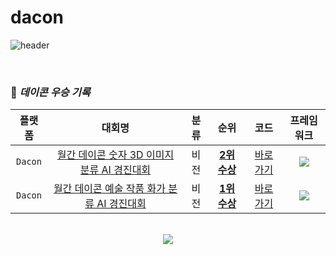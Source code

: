 # dacon

![header](https://capsule-render.vercel.app/api?type=waving&color=0:47A3D2,80:0D1117&height=350&section=header&text=dacon&fontSize=50&fontColor=ffffff&fontAlign=20&fontAlignY=65)

<br>

### 👑 ***데이콘 우승 기록***

|플랫폼|대회명|분류|순위|코드|프레임워크|
| :-: | :-: | :-: | :-: | :-: | :-: |
|`Dacon`|[월간 데이콘 숫자 3D 이미지 분류 AI 경진대회](https://dacon.io/competitions/official/235951/overview/description)|비전|[**2위 수상**](https://dacon.io/competitions/official/235951/leaderboard)|[바로가기](./235951.ipynb)|![](https://img.shields.io/badge/PyTorch-white.svg?style-flat-E2482A&logo=Pytorch&logoColor=EE4C2C)|
|`Dacon`|[월간 데이콘 예술 작품 화가 분류 AI 경진대회](https://dacon.io/competitions/official/236006/overview/description)|비전|[**1위 수상**](https://dacon.io/competitions/official/236006/leaderboard)|[바로가기](./236006.ipynb)|![](https://img.shields.io/badge/PyTorch-white.svg?style-flat-E2482A&logo=Pytorch&logoColor=EE4C2C)|

<br>

<div align=center>
<a href="https://dacon.io/myprofile/419723/home"><img src="https://img.shields.io/badge/Dacon Profile-4285F4?style=flat&logo=Google Chrome&logoColor=white&link=https://dacon.io/myprofile/419723/home"/></a>
</div>
